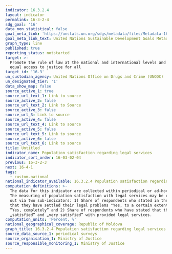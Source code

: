 ```yaml
---
indicator: 16.3.2.4
layout: indicator
permalink: 16-3-2-4
sdg_goal: '16'
data_non_statistical: false
goal_meta_link: 'https://unstats.un.org/sdgs/metadata/files/Metadata-16-03-02.pdf'
goal_meta_link_text: United Nations Sustainable Development Goals Metadata (PDF 209 KB)
graph_type: line
published: true
reporting_status: notstarted
target: >-
  Promote the rule of law at the national and international levels and ensure
  equal access to justice for all
target_id: '16.3'
un_custodian_agency: United Nations Office on Drugs and Crime (UNODC)
un_designated_tier: '1'
data_show_map: false
source_active_1: true
source_url_text_1: Link to source
source_active_2: false
source_url_text_2: Link to Source
source_active_3: false
source_url_3: Link to source
source_active_4: false
source_url_text_4: Link to source
source_active_5: false
source_url_text_5: Link to source
source_active_6: false
source_url_text_6: Link to source
title: Untitled
indicator_name: Population satisfaction regarding legal services
indicator_sort_order: 16-03-02-04
previous: 16-3-2-3
next: 16-4-1
tags:
  - custom.national
national_indicator_available: 16.3.2.4 Population satisfaction regarding legal services
computation_definitions: >-
  The data for this indicator are collected within periodical or ad-hoc surveys.
  The measuring of population satisfaction with legal services may be carried
  out via two sub-indicators: 1) Share of respondents who stated in the survey
  that they have settled their legal problems "Yes, to a certain extent” or
  ”Yes, completely” and 2) Share of respondents who have stated that they are 
  „satisfied” and „very satisfied” with provided legal services.
computation_units: 'Percent, %'
national_geographical_coverage: Republic of Moldova
graph_title: 16.3.2.4 Population satisfaction regarding legal services
source_data_source_1: periodical surveys
source_organisation_1: Ministry of Justice
source_responsible_monitoring_1: Ministry of Justice
---
```

